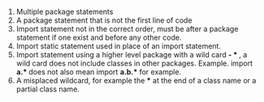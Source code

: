 1. Multiple package statements
2. A package statement that is not the first line of code
3. Import statement not in the correct order, must be after a package statement if one exist and before any other code.
4. Import static statement used in place of an import statement.
5. Import statement using a higher level package with a wild card <b> - * </b>, a wild card does not include classes in other packages. Example. import <b> a.* </b> does not also mean import <b>a.b.*</b> for example.
6. A misplaced wildcard, for example the <b>*</b> at the end of a class name or a partial class name.
